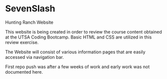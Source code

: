 # SevenSlash

Hunting Ranch Website

This website is being created in order to review the course content obtained at the UTSA Coding Bootcamp. Basic HTML and CSS are utilized in this review exercise.

The Website will consist of various information pages that are easily accessed via navigation bar.

First repo push was after a few weeks of work and early work was not documented here.
